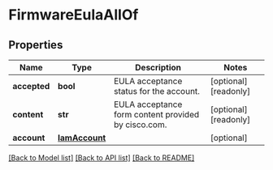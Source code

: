 # FirmwareEulaAllOf

## Properties
Name | Type | Description | Notes
------------ | ------------- | ------------- | -------------
**accepted** | **bool** | EULA acceptance status for the account.   | [optional] [readonly] 
**content** | **str** | EULA acceptance form content provided by cisco.com.    | [optional] [readonly] 
**account** | [**IamAccount**](.md) |  | [optional] 

[[Back to Model list]](../README.md#documentation-for-models) [[Back to API list]](../README.md#documentation-for-api-endpoints) [[Back to README]](../README.md)


